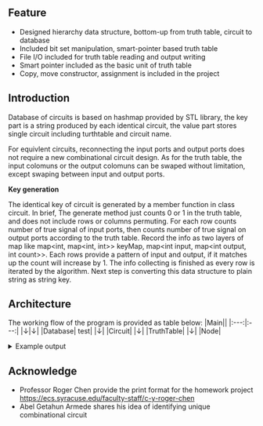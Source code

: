 ## Feature
- Designed hierarchy data structure, bottom-up from truth table, circuit to database
- Included bit set manipulation, smart-pointer based truth table
- File I/O included for truth table reading and output writing
- Smart pointer included as the basic unit of truth table
- Copy, move constructor, assignment is included in the project

## Introduction
Database of circuits is based on hashmap provided by STL library, 
the key part is a string produced by each identical circuit, 
the value part stores single circuit including turthtable and circuit name.

For equivlent circuits, reconnecting the input ports and output ports does not 
require a new combinational circuit design. As for the truth table,
the input colomuns or the output colomuns can be swaped without limitation, except
swaping between input and output ports.

**Key generation**

The identical key of circuit is generated by a member function in class circuit.
In brief, The generate method just counts 0 or 1 in the truth table, and does not
include rows or columns permuting. For each row counts number of true signal of 
input ports, then counts number of true signal on output ports according to the
truth table. Record the info as two layers of map like map<int, map<int, int>> keyMap,
map<int input, map<int output, int count>>. Each rows provide a pattern of input
and output, if it matches up the count will increase by 1. The info collecting
is finished as every row is iterated by the algorithm. Next step is converting
this data structure to plain string as string key.

## Architecture
The working flow of the program is provided as table below:
|Main||
|:---:|:---:|
|↓|↓|
|Database| test|
|↓|
|Circuit|
|↓|
|TruthTable|
|↓|
|Node|
<!-- ← → ↑ ↓ -->
<details>
 <summary>Example output</summary>

```
R7761
3
5
000 11101
001 10011
010 10101
011 10011
100 11111
101 10110
110 01110
111 00001
R2068
2
2
00 01
01 10
10 00
11 10
F6699
3
2
000 10
001 00
010 00
011 10
100 00
101 11
110 01
111 11
F6004
3
2
000 10
010 00
011 11
100 00
001 00
101 11
111 11
110 01
Add
R7761
3
5
000 11101
001 10011
010 10101
011 10011
100 11111
101 10110
110 01110
111 00001
Circuit R7761 is added to the database.

Delete
R7761
3
5
000 11101
001 10011
010 10101
011 10011
100 11111
101 10110
110 01110
111 00001
Circuit R7761 has a re-useable circuit, in the database, whose truth table is shown below.
3
5
000 11101
001 10011
010 10101
011 10011
100 11111
101 10110
110 01110
111 00001
Circuit R7761 is deleted from the database.

Add
Circuit does not existed on memory.
Add
F6699
3
2
000 10
001 00
010 00
011 10
100 00
101 11
110 01
111 11
Circuit F6699 is added to the database.

Add
F6699
3
2
000 10
001 00
010 00
011 10
100 00
101 11
110 01
111 11
Circuit F6699 is not added.It has a re-useable circuit, in the database, whose truth table is shown below.
3
2
000 10
001 00
010 00
011 10
100 00
101 11
110 01
111 11

Add
F6004
3
2
000 10
010 00
011 11
100 00
001 00
101 11
111 11
110 01
Circuit F6004 is not added.It has a re-useable circuit, in the database, whose truth table is shown below.
3
2
000 10
001 00
010 00
011 10
100 00
101 11
110 01
111 11

Find
F6699
3
2
000 10
001 00
010 00
011 10
100 00
101 11
110 01
111 11
Circuit F6699 has a re-useable circuit, in the database, whose truth table is shown below.
3
2
000 10
001 00
010 00
011 10
100 00
101 11
110 01
111 11

Find
F6004
3
2
000 10
010 00
011 11
100 00
001 00
101 11
111 11
110 01
Circuit F6004 has a re-useable circuit, in the database, whose truth table is shown below.
3
2
000 10
001 00
010 00
011 10
100 00
101 11
110 01
111 11

Delete
F8505
3
2
000 10
010 00
011 10
001 00
100 00
111 11
101 11
110 01
Circuit F8505 has a re-useable circuit, in the database, whose truth table is shown below.
3
2
000 10
001 00
010 00
011 10
100 00
101 11
110 01
111 11
Circuit F8505 is deleted from the database.

Delete
F6699
3
2
000 10
001 00
010 00
011 10
100 00
101 11
110 01
111 11
Circuit F6699 does not have any re-useable circuit in the database.

Database contains 0 circuits.

```
</details>

## Acknowledge
- Professor Roger Chen provide the print format for the homework project \
https://ecs.syracuse.edu/faculty-staff/c-y-roger-chen
- Abel Getahun Armede shares his idea of identifying unique combinational circuit


